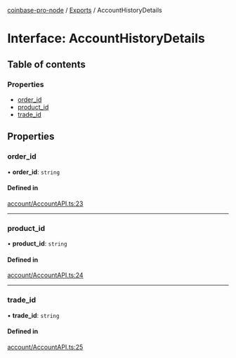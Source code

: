 [coinbase-pro-node](../README.md) / [Exports](../modules.md) / AccountHistoryDetails

# Interface: AccountHistoryDetails

## Table of contents

### Properties

- [order_id](AccountHistoryDetails.md#order_id)
- [product_id](AccountHistoryDetails.md#product_id)
- [trade_id](AccountHistoryDetails.md#trade_id)

## Properties

### order_id

• **order_id**: `string`

#### Defined in

[account/AccountAPI.ts:23](https://github.com/bennycode/coinbase-pro-node/blob/01e6d53/src/account/AccountAPI.ts#L23)

---

### product_id

• **product_id**: `string`

#### Defined in

[account/AccountAPI.ts:24](https://github.com/bennycode/coinbase-pro-node/blob/01e6d53/src/account/AccountAPI.ts#L24)

---

### trade_id

• **trade_id**: `string`

#### Defined in

[account/AccountAPI.ts:25](https://github.com/bennycode/coinbase-pro-node/blob/01e6d53/src/account/AccountAPI.ts#L25)
